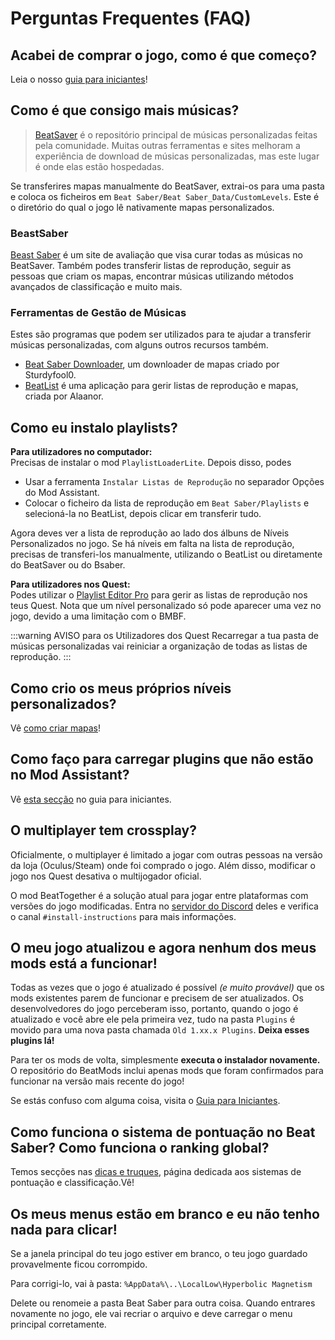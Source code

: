 # Perguntas Frequentes (FAQ)
## Acabei de comprar o jogo, como é que começo?
Leia o nosso [guia para iniciantes](/beginners-guide.md)!

## Como é que consigo mais músicas?
> [BeatSaver](https://beatsaver.com) é o repositório principal de músicas personalizadas feitas pela comunidade. Muitas outras ferramentas e sites melhoram a experiência de download de músicas personalizadas, mas este lugar é onde elas estão hospedadas.

Se transferires mapas manualmente do BeatSaver, extrai-os para uma pasta e coloca os ficheiros em `Beat Saber/Beat Saber_Data/CustomLevels`. Este é o diretório do qual o jogo lê nativamente mapas personalizados.

### BeastSaber
[Beast Saber](https://www.bsaber.com) é um site de avaliação que visa curar todas as músicas no BeatSaver. Também podes transferir listas de reprodução, seguir as pessoas que criam os mapas, encontrar músicas utilizando métodos avançados de classificação e muito mais.

### Ferramentas de Gestão de Músicas
Estes são programas que podem ser utilizados para te ajudar a transferir músicas personalizadas, com alguns outros recursos também.
* [Beat Saber Downloader](https://drive.google.com/file/d/1QWedF77hWYbqcigIWa2UcpXlhqGTjwR1/view), um downloader de mapas criado por Sturdyfool0.
* [BeatList](https://github.com/Alaanor/beatlist) é uma aplicação para gerir listas de reprodução e mapas, criada por Alaanor.

## Como eu instalo playlists?
**Para utilizadores no computador:**  
Precisas de instalar o mod `PlaylistLoaderLite`. Depois disso, podes
* Usar a ferramenta `Instalar Listas de Reprodução` no separador Opções do Mod Assistant.
* Colocar o ficheiro da lista de reprodução em `Beat Saber/Playlists` e selecioná-la no BeatList, depois clicar em transferir tudo.

Agora deves ver a lista de reprodução ao lado dos álbuns de Níveis Personalizados no jogo. Se há níveis em falta na lista de reprodução, precisas de transferi-los manualmente, utilizando o BeatList ou diretamente do BeatSaver ou do Bsaber.

**Para utilizadores nos Quest:**  
Podes utilizar o [Playlist Editor Pro](https://beatsaberquest.com/bmbf/my-tools/playlist-editor-pro/) para gerir as listas de reprodução nos teus Quest. Nota que um nível personalizado só pode aparecer uma vez no jogo, devido a uma limitação com o BMBF.

:::warning AVISO para os Utilizadores dos Quest Recarregar a tua pasta de músicas personalizadas vai reiniciar a organização de todas as listas de reprodução. :::

## Como crio os meus próprios níveis personalizados?
Vê [como criar mapas](/mapping/)!

## Como faço para carregar plugins que não estão no Mod Assistant?
Vê [esta secção](/pc-modding.md#manual-installation) no guia para iniciantes.

## O multiplayer tem crossplay?
Oficialmente, o multiplayer é limitado a jogar com outras pessoas na versão da loja (Oculus/Steam) onde foi comprado o jogo. Além disso, modificar o jogo nos Quest desativa o multijogador oficial.

O mod BeatTogether é a solução atual para jogar entre plataformas com versões do jogo modificadas. Entra no [servidor do Discord](https://discord.com/invite/gezGrFG4tz) deles e verifica o canal `#install-instructions` para mais informações.

## O meu jogo atualizou e agora nenhum dos meus mods está a funcionar!
Todas as vezes que o jogo é atualizado é possível *(e muito provável)* que os mods existentes parem de funcionar e precisem de ser atualizados. Os desenvolvedores do jogo perceberam isso, portanto, quando o jogo é atualizado e você abre ele pela primeira vez, tudo na pasta `Plugins` é movido para uma nova pasta chamada `Old 1.xx.x Plugins`. **Deixa esses plugins lá!**

Para ter os mods de volta, simplesmente **executa o instalador novamente.**  
O repositório do BeatMods inclui apenas mods que foram confirmados para funcionar na versão mais recente do jogo!

Se estás confuso com alguma coisa, visita o [Guia para Iniciantes](/beginners-guide.md).

## Como funciona o sistema de pontuação no Beat Saber? Como funciona o ranking global?
Temos secções nas [dicas e truques](/grips-and-tricks.md), página dedicada aos sistemas de pontuação e classificação.Vê!

## Os meus menus estão em branco e eu não tenho nada para clicar!
Se a janela principal do teu jogo estiver em branco, o teu jogo guardado provavelmente ficou corrompido.

Para corrigi-lo, vai à pasta: `%AppData%\..\LocalLow\Hyperbolic Magnetism`

Delete ou renomeie a pasta Beat Saber para outra coisa. Quando entrares novamente no jogo, ele vai recriar o arquivo e deve carregar o menu principal corretamente.
